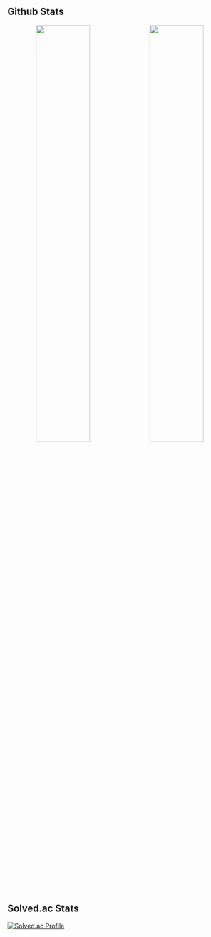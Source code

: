## Github Stats
<p align="center">
  <img src="https://github-readme-stats.vercel.app/api?username=chainsfield&theme=algolia" width="49%">&nbsp
  <img src="https://github-readme-stats.vercel.app/api/top-langs/?username=chainsfield&layout=compact" width="49%">
</p>

<br>

## Solved.ac Stats
[![Solved.ac Profile](http://mazassumnida.wtf/api/v2/generate_badge?boj=pgu1027)](https://solved.ac/pgu1027/)
